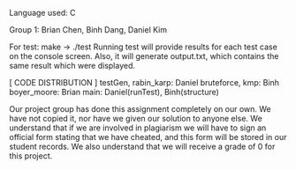 Language used: C

Group 1: Brian Chen, Binh Dang, Daniel Kim

For test: make -> ./test
Running test will provide results for each test case
on the console screen. Also, it will generate output.txt, 
which contains the same result which were displayed.

[ CODE DISTRIBUTION ]
testGen, rabin_karp: Daniel
bruteforce, kmp: Binh
boyer_moore: Brian
main: Daniel(runTest), Binh(structure)

Our project group has done this assignment completely on our own. 
We have not copied it, nor have we given our solution to anyone else. 
We understand that if we are involved in plagiarism we will have to sign an official form stating that we have cheated, and this form will be stored in our student records. 
We also understand that we will receive a grade of 0 for this project.